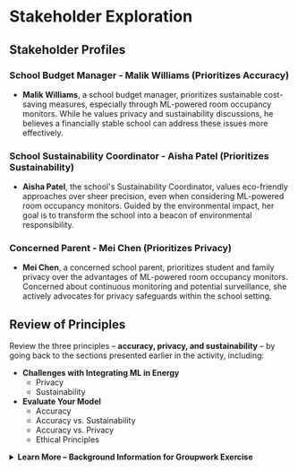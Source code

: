 # Stakeholder Exploration

## Stakeholder Profiles

### School Budget Manager - Malik Williams (Prioritizes Accuracy)

* **Malik Williams**, a school budget manager, prioritizes sustainable cost-saving measures, especially through ML-powered room occupancy monitors. While he values privacy and sustainability discussions, he believes a financially stable school can address these issues more effectively.

### School Sustainability Coordinator - Aisha Patel (Prioritizes Sustainability)

* **Aisha Patel**, the school's Sustainability Coordinator, values eco-friendly approaches over sheer precision, even when considering ML-powered room occupancy monitors. Guided by the environmental impact, her goal is to transform the school into a beacon of environmental responsibility.

### Concerned Parent - Mei Chen (Prioritizes Privacy)

* **Mei Chen**, a concerned school parent, prioritizes student and family privacy over the advantages of ML-powered room occupancy monitors. Concerned about continuous monitoring and potential surveillance, she actively advocates for privacy safeguards within the school setting.

## Review of Principles

Review the three principles – **accuracy, privacy, and sustainability** – by going back to the sections presented earlier in the activity, including:

* **Challenges with Integrating ML in Energy**
  * Privacy
  * Sustainability
* **Evaluate Your Model**
  * Accuracy
  * Accuracy vs. Sustainability
  * Accuracy vs. Privacy
  * Ethical Principles

<details>

<summary><strong>Learn More – Background Information for Groupwork Exercise</strong></summary>

### Aim

In this exercise, you will consider the perspectives of three key stakeholders in the implementation of a ML-powered room occupancy monitor. Each stakeholder has a focus on either the accuracy, privacy, or sustainability elements of room occupancy monitoring systems. The goal is to collaboratively find a balanced solution that incorporates all three principles in the design and implementation of the monitoring system. By participating actively, considering different perspectives, and engaging in constructive dialogue, you will gain insights into the real-world challenges of implementing ML technologies responsibly.

### Building Details

The building in question is a multi-story school building located in a bustling urban area. It was built approximately 30 years ago, making it a prominent institution with a history of providing education to the community. The school stands at three stories tall and comprises a total of 40 individual classrooms, a library, a gymnasium, a cafeteria, and administrative offices.

### Student and Staff Demographics

Currently, the school educates a diverse group of students from various backgrounds and lifestyles. The student population ranges from kindergarteners to middle school students, contributing to a dynamic and inclusive learning environment. The teaching and non-teaching staff include young educators, seasoned professionals, and support staff, adding richness to the institution's makeup.

### Occupancy Patterns

Occupancy patterns within the school vary throughout the day and week. During weekdays, classrooms are bustling with activity during regular school hours, with peaks during morning assembly and recess times. After school, some classrooms and shared spaces like the library or gymnasium may still be occupied due to extracurricular activities or staff meetings. On weekends, the building might see reduced occupancy, except during special events or community activities.

### Stakeholder Exploration

#### School Budget Manager - Malik Williams (Prioritizes Accuracy)

* Malik Williams is a diligent school budget manager with a relentless drive to optimize the school's finances. While he's aware of the ongoing discussions about privacy and sustainability in the education sector, his primary focus remains on sustainable cost-saving measures. He is particularly invested in the adoption of ML-powered room occupancy monitors in the school. For Malik, the financial benefits of these devices, which can detect room vacancy and automate energy adjustments, outweigh the broader debates. While he acknowledges the importance of privacy and long-term sustainability, his immediate mission is to ensure the school’s financial health, believing that a well-funded educational environment can address other concerns more effectively.

#### School Sustainability Coordinator - Aisha Patel (Prioritizes Sustainability)

* Aisha Patel is the dedicated Sustainability Coordinator at the school, driven solely by her unwavering commitment to eco-friendliness. While she acknowledges the benefits of ML-powered room occupancy monitors in energy efficiency, Aisha is particularly concerned about the environmental implications of relentlessly pursuing more accurate but potentially less sustainable designs. She consistently champions the adoption of technologies that prioritize sustainability over sheer precision. For Aisha, every decision, from classroom materials to energy systems, should be assessed through the lens of its environmental impact. Her mission is to ensure the school becomes a model of uncompromising environmental responsibility.

#### Concerned Parent - Mei Chen (Prioritizes Privacy)

* Mei Chen, an active parent within the school community, is a staunch advocate for student and family privacy. While she understands the school's efforts to implement ML-powered room occupancy monitors for reasons of efficiency and sustainability, Mei's primary concern revolves around potential privacy implications. She believes that the protection of individual privacy should always take precedence over technological accuracy or even sustainability goals. For Mei, the idea of continuous monitoring, even in the interest of energy conservation or space optimization, raises significant questions about data usage and the boundaries of surveillance within educational institutions. She consistently engages with the school board and other parents, emphasizing the paramount importance of safeguarding the privacy of every student and their families.

In the discussion, Malik will emphasize the importance of accurate data for school budget optimization, while Aisha, as the Sustainability Coordinator, will champion eco-friendly approaches within the school environment. Mei, as a concerned parent, will prioritize ensuring that robust privacy measures are implemented. The challenge will be for these individuals to collaborate and find a solution that harmoniously integrates sustainability, privacy, and accuracy principles in the room occupancy monitoring system.

</details>
